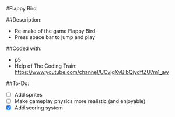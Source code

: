 #Flappy Bird

##Description:
- Re-make of the game Flappy Bird
- Press space bar to jump and play


##Coded with:

- p5
- Help of The Coding Train: https://www.youtube.com/channel/UCvjgXvBlbQiydffZU7m1_aw


##To-Do:

- [ ] Add sprites
- [ ] Make gameplay physics more realistic (and enjoyable)
- [x] Add scoring system
